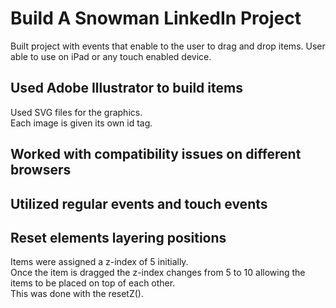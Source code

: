 # Build A Snowman LinkedIn Project

Built project with events that enable to the user to drag and drop items.
User able to use on iPad or any touch enabled device.  

## Used Adobe Illustrator to build items

Used SVG files for the graphics.    
Each image is given its own id tag. 

## Worked with compatibility issues on different browsers

## Utilized regular events and touch events

## Reset elements layering positions

Items were assigned a z-index of 5 initially.   
Once the item is dragged the z-index changes from 5 to 10 allowing the items to be placed on top of each other.     
This was done with the resetZ().